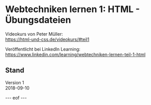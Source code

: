 # Webtechniken lernen 1: HTML - Übungsdateien

Videokurs von Peter Müller:    
https://html-und-css.de/videokurs/#teil1

Veröffentlicht bei LinkedIn Learning:  
https://www.linkedin.com/learning/webtechniken-lernen-teil-1-html


## Stand   
Version 1   
2018-09-10   

--- eof --- 
